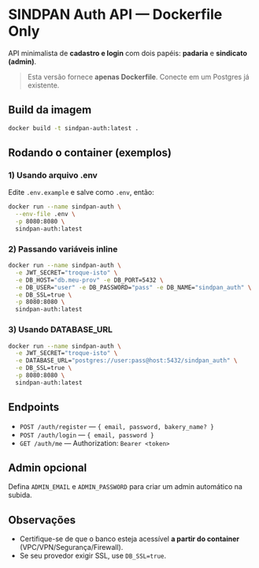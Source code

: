 # SINDPAN Auth API — Dockerfile Only

API minimalista de **cadastro e login** com dois papéis: **padaria** e **sindicato (admin)**.
> Esta versão fornece **apenas Dockerfile**. Conecte em um Postgres já existente.

## Build da imagem
```bash
docker build -t sindpan-auth:latest .
```

## Rodando o container (exemplos)

### 1) Usando arquivo .env
Edite `.env.example` e salve como `.env`, então:
```bash
docker run --name sindpan-auth \
  --env-file .env \
  -p 8080:8080 \
  sindpan-auth:latest
```

### 2) Passando variáveis inline
```bash
docker run --name sindpan-auth \
  -e JWT_SECRET="troque-isto" \
  -e DB_HOST="db.meu-prov" -e DB_PORT=5432 \
  -e DB_USER="user" -e DB_PASSWORD="pass" -e DB_NAME="sindpan_auth" \
  -e DB_SSL=true \
  -p 8080:8080 \
  sindpan-auth:latest
```

### 3) Usando DATABASE_URL
```bash
docker run --name sindpan-auth \
  -e JWT_SECRET="troque-isto" \
  -e DATABASE_URL="postgres://user:pass@host:5432/sindpan_auth" \
  -e DB_SSL=true \
  -p 8080:8080 \
  sindpan-auth:latest
```

## Endpoints
- `POST /auth/register` — `{ email, password, bakery_name? }`
- `POST /auth/login` — `{ email, password }`
- `GET /auth/me` — Authorization: `Bearer <token>`

## Admin opcional
Defina `ADMIN_EMAIL` e `ADMIN_PASSWORD` para criar um admin automático na subida.

## Observações
- Certifique-se de que o banco esteja acessível **a partir do container** (VPC/VPN/Segurança/Firewall).
- Se seu provedor exigir SSL, use `DB_SSL=true`.
